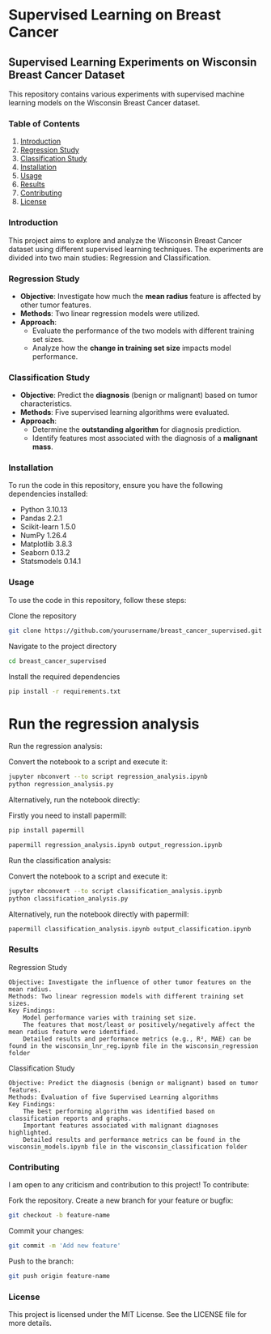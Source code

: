 # Supervised Learning on Breast Cancer
## Supervised Learning Experiments on Wisconsin Breast Cancer Dataset

This repository contains various experiments with supervised machine learning models on the Wisconsin Breast Cancer dataset.

### Table of Contents
1. [Introduction](#introduction)
2. [Regression Study](#regression-study)
3. [Classification Study](#classification-study)
4. [Installation](#installation)
5. [Usage](#usage)
6. [Results](#results)
7. [Contributing](#contributing)
8. [License](#license)

### Introduction

This project aims to explore and analyze the Wisconsin Breast Cancer dataset using different supervised learning techniques. The experiments are divided into two main studies: Regression and Classification.

### Regression Study

- **Objective**: Investigate how much the **mean radius** feature is affected by other tumor features.
- **Methods**: Two linear regression models were utilized.
- **Approach**: 
  - Evaluate the performance of the two models with different training set sizes.
  - Analyze how the **change in training set size** impacts model performance.

### Classification Study

- **Objective**: Predict the **diagnosis** (benign or malignant) based on tumor characteristics.
- **Methods**: Five supervised learning algorithms were evaluated.
- **Approach**: 
  - Determine the **outstanding algorithm** for diagnosis prediction.
  - Identify features most associated with the diagnosis of a **malignant mass**.

### Installation

To run the code in this repository, ensure you have the following dependencies installed:

- Python 3.10.13
- Pandas 2.2.1
- Scikit-learn 1.5.0
- NumPy 1.26.4
- Matplotlib 3.8.3
- Seaborn 0.13.2
- Statsmodels 0.14.1

### Usage

To use the code in this repository, follow these steps:

Clone the repository

```bash
git clone https://github.com/yourusername/breast_cancer_supervised.git
```

Navigate to the project directory

```bash
cd breast_cancer_supervised
```

Install the required dependencies

```bash
pip install -r requirements.txt
```

# Run the regression analysis
Run the regression analysis:

  Convert the notebook to a script and execute it:

```bash
jupyter nbconvert --to script regression_analysis.ipynb
python regression_analysis.py
```

Alternatively, run the notebook directly:

  Firstly you need to install papermill:

```bash
pip install papermill
```

```bash
papermill regression_analysis.ipynb output_regression.ipynb
```

Run the classification analysis:

Convert the notebook to a script and execute it:

```bash
jupyter nbconvert --to script classification_analysis.ipynb
python classification_analysis.py
```

Alternatively, run the notebook directly with papermill:

```bash
papermill classification_analysis.ipynb output_classification.ipynb
```

### Results
Regression Study

    Objective: Investigate the influence of other tumor features on the mean radius.
    Methods: Two linear regression models with different training set sizes.
    Key Findings:
        Model performance varies with training set size.
        The features that most/least or positively/negatively affect the mean radius feature were identified.
        Detailed results and performance metrics (e.g., R², MAE) can be found in the wisconsin_lnr_reg.ipynb file in the wisconsin_regression folder

Classification Study

    Objective: Predict the diagnosis (benign or malignant) based on tumor features.
    Methods: Evaluation of five Supervised Learning algorithms 
    Key Findings:
        The best performing algorithm was identified based on classification reports and graphs.
        Important features associated with malignant diagnoses highlighted.
        Detailed results and performance metrics can be found in the wisconsin_models.ipynb file in the wisconsin_classification folder

### Contributing

I am open to any criticism and contribution to this project! To contribute:

  Fork the repository.
  Create a new branch for your feature or bugfix:

```bash
git checkout -b feature-name
```

  Commit your changes:

```bash
git commit -m 'Add new feature'
```

  Push to the branch:

```bash
git push origin feature-name
```

### License

This project is licensed under the MIT License. See the LICENSE file for more details.
